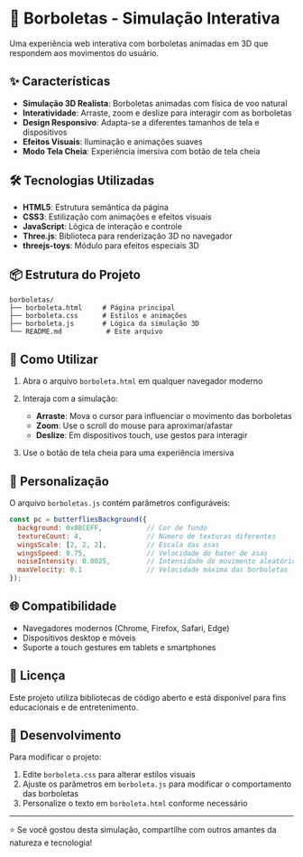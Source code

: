 # 🦋 Borboletas - Simulação Interativa

Uma experiência web interativa com borboletas animadas em 3D que respondem aos movimentos do usuário.

## ✨ Características

- **Simulação 3D Realista**: Borboletas animadas com física de voo natural
- **Interatividade**: Arraste, zoom e deslize para interagir com as borboletas
- **Design Responsivo**: Adapta-se a diferentes tamanhos de tela e dispositivos
- **Efeitos Visuais**: Iluminação e animações suaves
- **Modo Tela Cheia**: Experiência imersiva com botão de tela cheia

## 🛠️ Tecnologias Utilizadas

- **HTML5**: Estrutura semântica da página
- **CSS3**: Estilização com animações e efeitos visuais
- **JavaScript**: Lógica de interação e controle
- **Three.js**: Biblioteca para renderização 3D no navegador
- **threejs-toys**: Módulo para efeitos especiais 3D

## 📦 Estrutura do Projeto

```
borboletas/
├── borboleta.html     # Página principal
├── borboleta.css      # Estilos e animações
├── borboleta.js       # Lógica da simulação 3D
└── README.md           # Este arquivo
```

## 🚀 Como Utilizar

1. Abra o arquivo `borboleta.html` em qualquer navegador moderno
2. Interaja com a simulação:
   - **Arraste**: Mova o cursor para influenciar o movimento das borboletas
   - **Zoom**: Use o scroll do mouse para aproximar/afastar
   - **Deslize**: Em dispositivos touch, use gestos para interagir

3. Use o botão de tela cheia para uma experiência imersiva

## 🎨 Personalização

O arquivo `borboletas.js` contém parâmetros configuráveis:

```javascript
const pc = butterfliesBackground({
  background: 0x88CEFF,           // Cor de fundo
  textureCount: 4,                // Número de texturas diferentes
  wingsScale: [2, 2, 2],          // Escala das asas
  wingsSpeed: 0.75,               // Velocidade do bater de asas
  noiseIntensity: 0.0025,         // Intensidade do movimento aleatório
  maxVelocity: 0.1                // Velocidade máxima das borboletas
});
```

## 🌐 Compatibilidade

- Navegadores modernos (Chrome, Firefox, Safari, Edge)
- Dispositivos desktop e móveis
- Suporte a touch gestures em tablets e smartphones

## 📝 Licença

Este projeto utiliza bibliotecas de código aberto e está disponível para fins educacionais e de entretenimento.

## 🔧 Desenvolvimento

Para modificar o projeto:

1. Edite `borboleta.css` para alterar estilos visuais
2. Ajuste os parâmetros em `borboleta.js` para modificar o comportamento das borboletas
3. Personalize o texto em `borboleta.html` conforme necessário

---

⭐ Se você gostou desta simulação, compartilhe com outros amantes da natureza e tecnologia!
